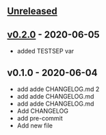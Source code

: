 <a name="unreleased"></a>
## [Unreleased]



<a name="v0.2.0"></a>
## [v0.2.0] - 2020-06-05

- added TESTSEP var


<a name="v0.1.0"></a>
## v0.1.0 - 2020-06-04

- add adde CHANGELOG.md 2
- add adde CHANGELOG.md
- add adde CHANGELOG.md
- Add CHANGELOG
- add pre-commit
- Add new file


[Unreleased]: https://gitlab.com/shiftsecurityleft/prototypes/emr.git/compare/v0.2.0...HEAD
[v0.2.0]: https://gitlab.com/shiftsecurityleft/prototypes/emr.git/compare/v0.1.0...v0.2.0
